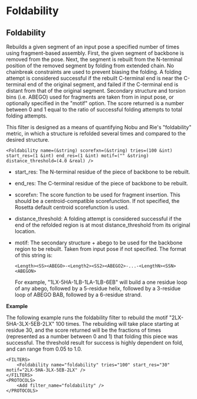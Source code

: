 # Foldability
## Foldability

Rebuilds a given segment of an input pose a specified number of times using fragment-based assembly. First, the given segment of backbone is removed from the pose. Next, the segment is rebuilt from the N-terminal position of the removed segment by folding from extended chain. No chainbreak constraints are used to prevent biasing the folding. A folding attempt is considered successful if the rebuilt C-terminal end is near the C-terminal end of the original segment, and failed if the C-terminal end is distant from that of the original segment. Secondary structure and torsion bins (i.e. ABEGO) used for fragments are taken from in input pose, or optionally specified in the "motif" option. The score returned is a number between 0 and 1 equal to the ratio of successful folding attempts to total folding attempts.

This filter is designed as a means of quantifying Nobu and Rie's "foldability" metric, in which a structure is refolded several times and compared to the desired structure.

```
<Foldability name=(&string) scorefxn=(&string) tries=(100 &int) start_res=(1 &int) end_res=(1 &int) motif=("" &string) distance_threshold=(4.0 &real) />
```

-   start\_res: The N-terminal residue of the piece of backbone to be rebuilt.
-   end\_res: The C-terminal residue of the piece of backbone to be rebuilt.
-   scorefxn: The score function to be used for fragment insertion.  This should be a centroid-compatible scorefunction. If not specified, the Rosetta default centroid scorefunction is used. 
-   distance_threshold: A folding attempt is considered successful if the end of the refolded region is at most distance_threshold from its original location.
-   motif: The secondary structure + abego to be used for the backbone region to be rebuilt. Taken from input pose if not specified. The format of this string is:

    ```
    <Length><SS><ABEGO>-<Length2><SS2><ABEGO2>-...-<LengthN><SSN><ABEGON>
    ```

    For example, "1LX-5HA-1LB-1LA-1LB-6EB" will build a one residue loop of any abego, followed by a 5-residue helix, followed by a 3-residue loop of ABEGO BAB, followed by a 6-residue strand.

**Example**

The following example runs the foldability filter to rebuild the motif "2LX-5HA-3LX-5EB-2LX" 100 times. The rebuilding will take place starting at residue 30, and the score returned will be the fractions of times (represented as a number between 0 and 1) that folding this piece was successful. The threshold result for success is highly dependent on fold, and can range from 0.05 to 1.0.

```
<FILTERS>
    <Foldability name="foldability" tries="100" start_res="30" motif="2LX-5HA-3LX-5EB-2LX" />
</FILTERS>
<PROTOCOLS>
    <Add filter_name="foldability" />
</PROTOCOLS>
```

